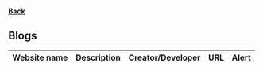 #### [Back](README.md)
## Blogs
|Website name|Description|Creator/Developer|URL|Alert|
|:-|:-|:-|:-|:-|

